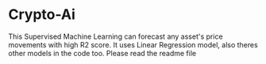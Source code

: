 # Crypto-Ai
This Supervised Machine Learning can forecast any asset's price movements with high R2 score. It uses Linear Regression model, also theres other models in the code too. Please read the readme file
